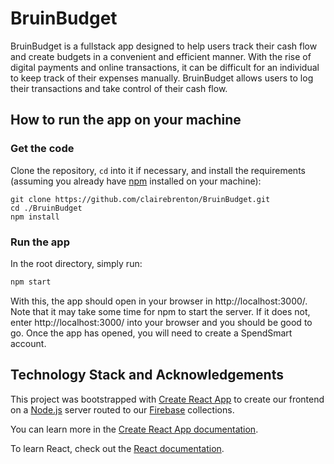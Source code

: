 # BruinBudget

BruinBudget is a fullstack app designed to help users track their cash flow and create budgets in a convenient and efficient manner. With the rise of digital payments and online transactions, it can be difficult for an individual to keep track of their expenses manually. BruinBudget allows users to log their transactions and take control of their cash flow.

## How to run the app on your machine
### Get the code

Clone the repository, `cd` into it if necessary, and install the requirements (assuming you already have [npm](https://www.npmjs.com/get-npm) installed on your machine):
```shell
git clone https://github.com/clairebrenton/BruinBudget.git
cd ./BruinBudget
npm install
```

### Run the app

In the root directory, simply run:
```bash
npm start
```
With this, the app should open in your browser in http://localhost:3000/. Note that it may take some time for npm to start the server. If it does not, enter http://localhost:3000/ into your browser and you should be good to go. Once the app has opened, you will need to create a SpendSmart account. 


## Technology Stack and Acknowledgements
This project was bootstrapped with [Create React App](https://github.com/facebook/create-react-app) to create our frontend on a [Node.js](https://nodejs.org/) server routed to our [Firebase](https://firebase.google.com/) collections.

You can learn more in the [Create React App documentation](https://facebook.github.io/create-react-app/docs/getting-started).

To learn React, check out the [React documentation](https://reactjs.org/).

